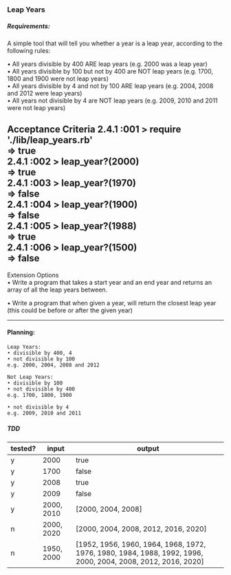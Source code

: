### Leap Years

##### Requirements:

A simple tool that will tell you whether a year is a leap year, according to the following rules:

• All years divisible by 400 ARE leap years (e.g. 2000 was a leap year)  
• All years divisible by 100 but not by 400 are NOT leap years (e.g. 1700, 1800 and 1900 were not leap years)  
• All years divisible by 4 and not by 100 ARE leap years (e.g. 2004, 2008 and 2012 were leap years)  
• All years not divisible by 4 are NOT leap years (e.g. 2009, 2010 and 2011 were not leap years)  

Acceptance Criteria
2.4.1 :001 > require './lib/leap_years.rb'  
 => true  
2.4.1 :002 > leap_year?(2000)  
 => true  
2.4.1 :003 > leap_year?(1970)  
 => false  
2.4.1 :004 > leap_year?(1900)  
 => false  
2.4.1 :005 > leap_year?(1988)  
 => true  
2.4.1 :006 > leap_year?(1500)  
 => false  
 ---
Extension Options  
• Write a program that takes a start year and an end year and returns an array of all the leap years between.  

• Write a program that when given a year, will return the closest leap year (this could be before or after the given year)  

---

#### Planning:

```
Leap Years:
• divisible by 400, 4
• not divisible by 100
e.g. 2000, 2004, 2008 and 2012

Not Leap Years:
• divisible by 100
• not divisible by 400
e.g. 1700, 1800, 1900

• not divisible by 4
e.g. 2009, 2010 and 2011
```

##### TDD

tested? |    input      |    output    
--------|---------------|-------------
  y     |   2000        |    true     
  y     |   1700        |    false   
  y     |   2008        |    true     
  y     |   2009        |    false
  y     |   2000, 2010  |    [2000, 2004, 2008]     
  n     |   2000, 2020  |    [2000, 2004, 2008, 2012, 2016, 2020]    
  n     |   1950, 2000  |    [1952, 1956, 1960, 1964, 1968, 1972, 1976, 1980, 1984, 1988, 1992, 1996, 2000, 2004, 2008, 2012, 2016, 2020]    
